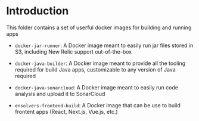 # Introduction

This folder contains a set of userful docker images for building and running apps

- `docker-jar-runner`: A Docker image meant to easily run jar files stored in S3, including New Relic support out-of-the-box

- `docker-java-builder`: A Docker image meant to provide all the tooling required for build Java apps, customizable to any version of Java required

- `docker-java-sonarcloud`: A Docker image meant to easily run code analysis and upload it to SonarCloud

- `ensolvers-frontend-build`: A Docker image that can be use to build frontent apps (React, Next.js, Vue.js, etc.)
